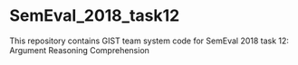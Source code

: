 # SemEval_2018_task12
This repository contains GIST team system code for SemEval 2018 task 12: Argument Reasoning Comprehension
